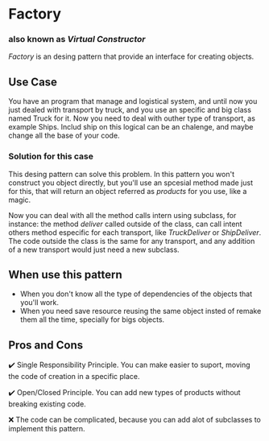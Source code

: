 # Factory
### also known as _Virtual Constructor_

*Factory* is an desing pattern that provide an interface for creating objects.

## Use Case
You have an program that manage and logistical system, and until now you just dealed with transport by truck, and you use an specific and big class named Truck for it. Now you need to deal with outher type of transport, as example Ships. Includ ship on this logical can be an chalenge, and maybe change all the base of your code.

### Solution for this case
This desing pattern can solve this problem. In this pattern you won't construct you object directly, but you'll use an spcesial method made just for this, that will return an object referred as _products_ for you use, like a magic.

Now you can deal with all the method calls intern using subclass, for instance: the method *deliver* called outside of the class, can call intent others method especific for each transport, like *TruckDeliver* or *ShipDeliver*.
The code outside the class is the same for any transport, and any addition of a new transport would just need a new subclass.

## When use this pattern
* When you don't know all the type of dependencies of the objects that you'll work. 
* When you need save resource reusing the same object insted of remake them all the time, specially for bigs objects.

## Pros and Cons

:heavy_check_mark: Single Responsibility Principle. You can make easier to suport, moving the code of creation in a specific place.

:heavy_check_mark: Open/Closed Principle. You can add new types of products without breaking existing code.

:x: The code can be complicated, because you can add alot of subclasses to implement this pattern.
